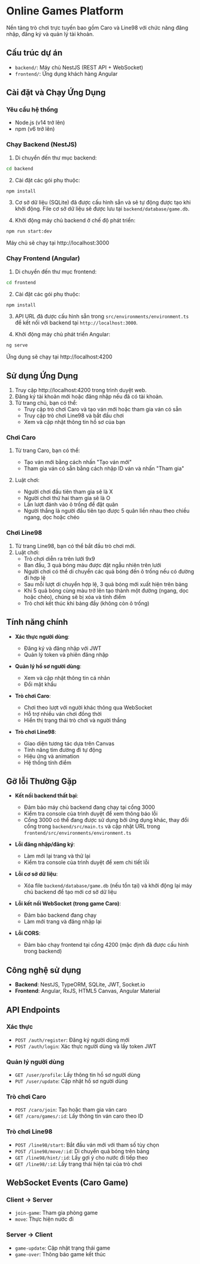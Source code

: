 # Online Games Platform

Nền tảng trò chơi trực tuyến bao gồm Caro và Line98 với chức năng đăng nhập, đăng ký và quản lý tài khoản.

## Cấu trúc dự án

- `backend/`: Máy chủ NestJS (REST API + WebSocket)
- `frontend/`: Ứng dụng khách hàng Angular

## Cài đặt và Chạy Ứng Dụng

### Yêu cầu hệ thống

- Node.js (v14 trở lên)
- npm (v6 trở lên)

### Chạy Backend (NestJS)

1. Di chuyển đến thư mục backend:
```bash
cd backend
```

2. Cài đặt các gói phụ thuộc:
```bash
npm install
```

3. Cơ sở dữ liệu (SQLite) đã được cấu hình sẵn và sẽ tự động được tạo khi khởi động. File cơ sở dữ liệu sẽ được lưu tại `backend/database/game.db`.

4. Khởi động máy chủ backend ở chế độ phát triển:
```bash
npm run start:dev
```

Máy chủ sẽ chạy tại http://localhost:3000

### Chạy Frontend (Angular)

1. Di chuyển đến thư mục frontend:
```bash
cd frontend
```

2. Cài đặt các gói phụ thuộc:
```bash
npm install
```

3. API URL đã được cấu hình sẵn trong `src/environments/environment.ts` để kết nối với backend tại `http://localhost:3000`.

4. Khởi động máy chủ phát triển Angular:
```bash
ng serve
```

Ứng dụng sẽ chạy tại http://localhost:4200

## Sử dụng Ứng Dụng

1. Truy cập http://localhost:4200 trong trình duyệt web.
2. Đăng ký tài khoản mới hoặc đăng nhập nếu đã có tài khoản.
3. Từ trang chủ, bạn có thể:
   - Truy cập trò chơi Caro và tạo ván mới hoặc tham gia ván có sẵn
   - Truy cập trò chơi Line98 và bắt đầu chơi
   - Xem và cập nhật thông tin hồ sơ của bạn

### Chơi Caro

1. Từ trang Caro, bạn có thể:
   - Tạo ván mới bằng cách nhấn "Tạo ván mới"
   - Tham gia ván có sẵn bằng cách nhập ID ván và nhấn "Tham gia"

2. Luật chơi:
   - Người chơi đầu tiên tham gia sẽ là X
   - Người chơi thứ hai tham gia sẽ là O
   - Lần lượt đánh vào ô trống để đặt quân
   - Người thắng là người đầu tiên tạo được 5 quân liền nhau theo chiều ngang, dọc hoặc chéo

### Chơi Line98

1. Từ trang Line98, bạn có thể bắt đầu trò chơi mới.
2. Luật chơi:
   - Trò chơi diễn ra trên lưới 9x9
   - Ban đầu, 3 quả bóng màu được đặt ngẫu nhiên trên lưới
   - Người chơi có thể di chuyển các quả bóng đến ô trống nếu có đường đi hợp lệ
   - Sau mỗi lượt di chuyển hợp lệ, 3 quả bóng mới xuất hiện trên bảng
   - Khi 5 quả bóng cùng màu trở lên tạo thành một đường (ngang, dọc hoặc chéo), chúng sẽ bị xóa và tính điểm
   - Trò chơi kết thúc khi bảng đầy (không còn ô trống)

## Tính năng chính

- **Xác thực người dùng**:
  - Đăng ký và đăng nhập với JWT
  - Quản lý token và phiên đăng nhập

- **Quản lý hồ sơ người dùng**:
  - Xem và cập nhật thông tin cá nhân
  - Đổi mật khẩu

- **Trò chơi Caro**:
  - Chơi theo lượt với người khác thông qua WebSocket
  - Hỗ trợ nhiều ván chơi đồng thời
  - Hiển thị trạng thái trò chơi và người thắng

- **Trò chơi Line98**:
  - Giao diện tương tác dựa trên Canvas
  - Tính năng tìm đường đi tự động
  - Hiệu ứng và animation
  - Hệ thống tính điểm

## Gỡ lỗi Thường Gặp

- **Kết nối backend thất bại**:
  - Đảm bảo máy chủ backend đang chạy tại cổng 3000
  - Kiểm tra console của trình duyệt để xem thông báo lỗi
  - Cổng 3000 có thể đang được sử dụng bởi ứng dụng khác, thay đổi cổng trong `backend/src/main.ts` và cập nhật URL trong `frontend/src/environments/environment.ts`

- **Lỗi đăng nhập/đăng ký**:
  - Làm mới lại trang và thử lại
  - Kiểm tra console của trình duyệt để xem chi tiết lỗi

- **Lỗi cơ sở dữ liệu**:
  - Xóa file `backend/database/game.db` (nếu tồn tại) và khởi động lại máy chủ backend để tạo mới cơ sở dữ liệu

- **Lỗi kết nối WebSocket (trong game Caro)**:
  - Đảm bảo backend đang chạy
  - Làm mới trang và đăng nhập lại

- **Lỗi CORS**:
  - Đảm bảo chạy frontend tại cổng 4200 (mặc định đã được cấu hình trong backend)

## Công nghệ sử dụng

- **Backend**: NestJS, TypeORM, SQLite, JWT, Socket.io
- **Frontend**: Angular, RxJS, HTML5 Canvas, Angular Material

## API Endpoints

### Xác thực
- `POST /auth/register`: Đăng ký người dùng mới
- `POST /auth/login`: Xác thực người dùng và lấy token JWT

### Quản lý người dùng
- `GET /user/profile`: Lấy thông tin hồ sơ người dùng
- `PUT /user/update`: Cập nhật hồ sơ người dùng

### Trò chơi Caro
- `POST /caro/join`: Tạo hoặc tham gia ván caro
- `GET /caro/games/:id`: Lấy thông tin ván caro theo ID

### Trò chơi Line98
- `POST /line98/start`: Bắt đầu ván mới với tham số tùy chọn
- `POST /line98/move/:id`: Di chuyển quả bóng trên bảng
- `GET /line98/hint/:id`: Lấy gợi ý cho nước đi tiếp theo
- `GET /line98/:id`: Lấy trạng thái hiện tại của trò chơi

## WebSocket Events (Caro Game)

### Client -> Server
- `join-game`: Tham gia phòng game
- `move`: Thực hiện nước đi

### Server -> Client
- `game-update`: Cập nhật trạng thái game
- `game-over`: Thông báo game kết thúc 